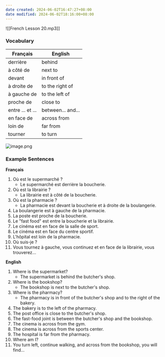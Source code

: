 ```yaml
---
date created: 2024-06-02T16:47:27+08:00
date modified: 2024-06-02T18:16:00+08:00
---
```

![[French Lesson 20.mp3]]

### Vocabulary

| **Français**     | **English**       |
| ---------------- | ----------------- |
| derrière         | behind            |
| à côté de        | next to           |
| devant           | in front of       |
| à droite de      | to the right of   |
| à gauche de      | to the left of    |
| proche de        | close to          |
| entre ... et ... | between... and... |
| en face de       | across from       |
| loin de          | far from          |
| tourner          | to turn           |

![image.png](https://pictures-1323793543.cos.ap-nanjing.myqcloud.com/pics/20240602181456.png)

### Example Sentences

**Français**

1. Où est le supermarché ?
	- Le supermarché est derrière la boucherie.
2. Où est la librairie ?
	- La librairie est à côté de la boucherie.
3. Où est la pharmacie ?
	- La pharmacie est devant la boucherie et à droite de la boulangerie.
4. La boulangerie est à gauche de la pharmacie.
5. La poste est proche de la boucherie.
6. Le "fast food" est entre la boucherie et la librairie.
7. Le cinéma est en face de la salle de sport.
8. Le cinéma est en face du centre sportif.
9. L'hôpital est loin de la pharmacie.
10. Où suis-je ?
11. Vous tournez à gauche, vous continuez et en face de la librairie, vous trouverez...

**English**

1. Where is the supermarket?
	- The supermarket is behind the butcher's shop.
2. Where is the bookshop?
	- The bookshop is next to the butcher's shop.
3. Where is the pharmacy?
	- The pharmacy is in front of the butcher's shop and to the right of the bakery.
4. The bakery is to the left of the pharmacy.
5. The post office is close to the butcher's shop.
6. The fast-food joint is between the butcher's shop and the bookshop.
7. The cinema is across from the gym.
8. The cinema is across from the sports center.
9. The hospital is far from the pharmacy.
10. Where am I?
11. You turn left, continue walking, and across from the bookshop, you will find...

